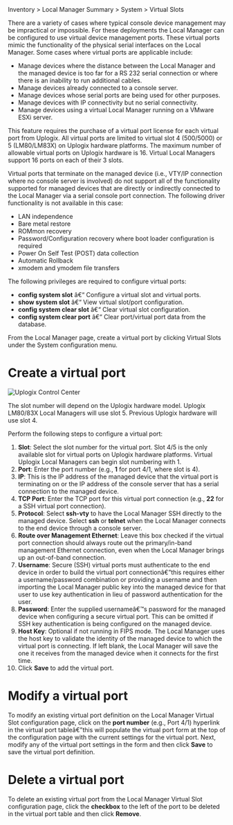 <!-- 5.4 -->
<div class='ucc' />Inventory > Local Manager Summary > System > Virtual Slots</div>

There are a variety of cases where typical console device management may be impractical or impossible. For these deployments the Local Manager can be configured to use virtual device management ports. These virtual ports mimic the functionality of the physical serial interfaces on the Local Manager. Some cases where virtual ports are applicable include:

- Manage devices where the distance between the Local Manager and the managed device is too far for a RS 232 serial connection or where there is an inability to run additional cables.
- Manage devices already connected to a console server.
- Manage devices whose serial ports are being used for other purposes.
- Manage devices with IP connectivity but no serial connectivity.
- Manage devices using a virtual Local Manager running on a VMware ESXi server.

This feature requires the purchase of a virtual port license for each virtual port from Uplogix. All virtual ports are limited to virtual slot 4 (500/5000) or 5 (LM80/LM83X) on Uplogix hardware platforms. The maximum number of allowable virtual ports on Uplogix hardware is 16. Virtual Local Managers support 16 ports on each of their 3 slots.

Virtual ports that terminate on the managed device (i.e., VTY/IP connection where no console server is involved) do not support all of the functionality supported for managed devices that are directly or indirectly connected to the Local Manager via a serial console port connection. The following driver functionality is not available in this case:

- LAN independence
- Bare metal restore
- ROMmon recovery 
- Password/Configuration recovery where boot loader configuration is required
- Power On Self Test (POST) data collection
- Automatic Rollback 
- xmodem and ymodem file transfers	

The following privileges are required to configure virtual ports:
- **config system slot** â€“ Configure a virtual slot and virtual ports.
- **show system slot** â€“ View virtual slot/port configuration.
- **config system clear slot** â€“ Clear virtual slot configuration.
- **config system clear port** â€“ Clear port/virtual port data from the database.

From the Local Manager page, create a virtual port by clicking Virtual Slots under the System configuration menu.

# Create a virtual port
![Uplogix Control Center](http://uplogix.com/support/docs/img/6.0/uplogix-control-center-add-virtual-slot.png)

The slot number will depend on the Uplogix hardware model. Uplogix LM80/83X Local Managers will use slot 5. Previous Uplogix hardware will use slot 4.

Perform the following steps to configure a virtual port:

1.	**Slot**: Select the slot number for the virtual port. Slot 4/5 is the only available slot for virtual ports on Uplogix hardware platforms. Virtual Uplogix Local Managers can begin slot numbering with 1.
2.	**Port**: Enter the port number (e.g., **1** for port 4/1, where slot is 4).
3.	**IP**: This is the IP address of the managed device that the virtual port is terminating on or the IP address of the console server that has a serial connection to the managed device.
4.	**TCP Port**: Enter the TCP port for this virtual port connection (e.g., **22** for a SSH virtual port connection).
5.	**Protocol**: Select **ssh-vty** to have the Local Manager SSH directly to the managed device. Select **ssh** or **telnet** when the Local Manager connects to the end device through a console server.
6.	**Route over Management Ethernet**: Leave this box checked if the virtual port connection should always route out the primary/in-band management Ethernet connection, even when the Local Manager brings up an out-of-band connection.
7.	**Username**: Secure (SSH) virtual ports must authenticate to the end device in order to build the virtual port connectionâ€”this requires either a username/password combination or providing a username and then importing the Local Manager public key into the managed device for that user to use key authentication in lieu of password authentication for the user.
8.	**Password**: Enter the supplied usernameâ€™s password for the managed device when configuring a secure virtual port. This can be omitted if SSH key authentication is being configured on the managed device.
9.	**Host Key**: Optional if not running in FIPS mode. The Local Manager uses the host key to validate the identity of the managed device to which the virtual port is connecting. If left blank, the Local Manager will save the one it receives from the managed device when it connects for the first time.
10.	Click **Save** to add the virtual port.

# Modify a virtual port

To modify an existing virtual port definition on the Local Manager Virtual Slot configuration page, click on the **port number** (e.g., Port 4/1) hyperlink in the virtual port tableâ€”this will populate the virtual port form at the top of the configuration page with the current settings for the virtual port. Next, modify any of the virtual port settings in the form and then click **Save** to save the virtual port definition.

# Delete a virtual port

To delete an existing virtual port from the Local Manager Virtual Slot configuration page, click the **checkbox** to the left of the port to be deleted in the virtual port table and then click **Remove**.